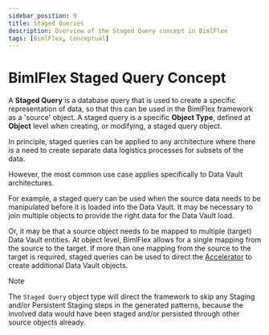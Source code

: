 ```yaml
---
sidebar_position: 9
title: Staged Queries
description: Overview of the Staged Query concept in BimlFlex
tags: [BimlFlex, Conceptual]
---
```

# BimlFlex Staged Query Concept

A **Staged Query** is a database query that is used to create a specific representation of data, so that this can be used in the BimlFlex framework as a 'source' object. A staged query is a specific **Object Type**, defined at **Object** level when creating, or modifying, a staged query object.

In principle, staged queries can be applied to any architecture where there is a need to create separate data logistics processes for subsets of the data.

However, the most common use case applies specifically to Data Vault architectures.

For example, a staged query can be used when the source data needs to be manipulated before it is loaded into the Data Vault. It may be necessary to join multiple objects to provide the right data for the Data Vault load.

Or, it may be that a source object needs to be mapped to multiple (target) Data Vault entities. At object level, BimlFlex allows for a single mapping from the source to the target. If more than one mapping from the source to the target is required, staged queries can be used to direct the [Accelerator](bimlflex-data-vault-accelerator) to create additional Data Vault objects.

>[!NOTE]
> The `Staged Query` object type will direct the framework to skip any Staging and/or Persistent Staging steps in the generated patterns, because the involved data would have been staged and/or persisted through other source objects already.